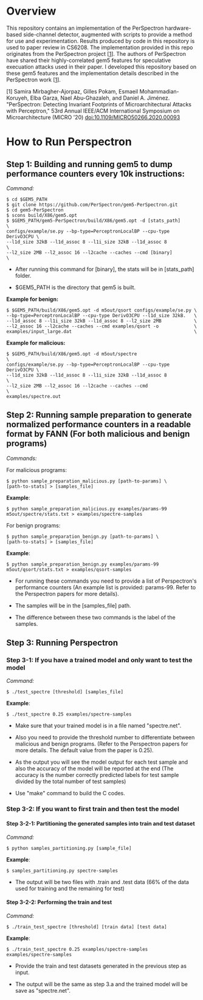 # Overview

This repository contains an implementation of the PerSpectron hardware-based side-channel detector, augmented with scripts to provide a method for use and experimentation. Results produced by code in this repository is used to paper review in CS6208. The implementation provided in this repo originates from the PerSpectron project [[1](#paper-perspectron)]. The authors of PerSpectron have shared their highly-correlated gem5 features for speculative execuation attacks used in their paper. I developed this repository based on these gem5 features and the implementation details described in the PerSpectron work [[1](#paper-perspectron)].


<a id="paper-perspectron">[1] Samira Mirbagher-Ajorpaz, Gilles Pokam, Esmaeil Mohammadian-Koruyeh, Elba Garza, Nael Abu-Ghazaleh, and Daniel A. Jiménez. "PerSpectron: Detecting Invariant Footprints of Microarchitectural Attacks with Perceptron," 53rd Annual IEEE/ACM International Symposium on Microarchitecture (MICRO '20) [doi:10.1109/MICRO50266.2020.00093](https://doi.org/10.1109/MICRO50266.2020.00093)</a>

# How to Run Perspectron


Step 1: Building and running gem5 to dump performance counters every 10k instructions:
--------------------------------------------------------------------------------------------

*Command:*

	$ cd $GEM5_PATH
	$ git clone https://github.com/PerSpectron/gem5-PerSpectron.git
	$ cd gem5-PerSpectron
	$ scons build/X86/gem5.opt
	$ $GEM5_PATH/gem5-PerSpectron/build/X86/gem5.opt -d [stats_path]        \
	configs/example/se.py --bp-type=PerceptronLocalBP --cpu-type DerivO3CPU \
	--l1d_size 32kB --l1d_assoc 8 --l1i_size 32kB --l1d_assoc 8             \
	--l2_size 2MB --l2_assoc 16 --l2cache --caches --cmd [binary]           \

-   After running this command for \[binary\], the stats will be in
    \[stats\_path\] folder.

-   \$GEM5\_PATH is the directory that gem5 is built.

**Example for benign:**

	$ $GEM5_PATH/build/X86/gem5.opt -d m5out/qsort configs/example/se.py \
	--bp-type=PerceptronLocalBP --cpu-type DerivO3CPU --l1d_size 32kB.   \
	--l1d_assoc 8 --l1i_size 32kB --l1d_assoc 8 --l2_size 2MB            \
	--l2_assoc 16 --l2cache --caches --cmd examples/qsort -o             \
	examples/input_large.dat                                             \

**Example for malicious:**

	$ $GEM5_PATH/build/X86/gem5.opt -d m5out/spectre                        \
	configs/example/se.py --bp-type=PerceptronLocalBP --cpu-type DerivO3CPU \
	--l1d_size 32kB --l1d_assoc 8 --l1i_size 32kB --l1d_assoc 8             \
	--l2_size 2MB --l2_assoc 16 --l2cache --caches --cmd                    \
	examples/spectre.out

Step 2: Running sample preparation to generate normalized performance counters in a readable format by FANN (For both malicious and benign programs)
----------------------------------------------------------------------------------------------------------------------------------------------------

*Commands:*

For malicious programs:
	
	$ python sample_preparation_malicious.py [path-to-params] \
	[path-to-stats] > [samples_file]

**Example**:

	$ python sample_preparation_malicious.py examples/params-99
	m5out/spectre/stats.txt > examples/spectre-samples

For benign programs:

	$ python sample_preparation_benign.py [path-to-params] \
	[path-to-stats] > [samples_file]

**Example**:

	$ python sample_preparation_benign.py examples/params-99
	m5out/qsort/stats.txt > examples/qsort-samples

-   For running these commands you need to provide a list of
    Perspectron's performance counters (An example list is
    provided: params-99. Refer to the Perspectron papers for
    more details).

-   The samples will be in the \[samples\_file\] path.

-   The difference between these two commands is the label of
    the samples.

Step 3: Running Perspectron
---------------------------

### Step 3-1: If you have a trained model and only want to test the model

*Command:*

	$ ./test_spectre [threshold] [samples_file]

**Example**:

	$ ./test_spectre 0.25 examples/spectre-samples

-   Make sure that your trained model is in a file named "spectre.net".

-   Also you need to provide the threshold number to differentiate
    between malicious and benign programs. (Refer to the Perspectron
    papers for more details. The default value from the paper is 0.25).

-   As the output you will see the model output for each test sample and
    also the accuracy of the model will be reported at the end (The
    accuracy is the number correctly predicted labels for test sample
    divided by the total number of test samples)

-   Use "make" command to build the C codes.

### Step 3-2: If you want to first train and then test the model

#### Step 3-2-1: Partitioning the generated samples into train and test dataset

*Command:*

	$ python samples_partitioning.py [sample_file]

**Example**:

	$ samples_partitioning.py spectre-samples

-   The output will be two files with .train and .test data (66% of the
    data used for training and the remaining for test)

#### 

#### Step 3-2-2: Performing the train and test

*Command:*

	$ ./train_test_spectre [threshold] [train data] [test data]

**Example**:

	$ ./train_test_spectre 0.25 examples/spectre-samples
	examples/spectre-samples

-   Provide the train and test datasets generated in the previous step
    as input.

-   The output will be the same as step 3.a and the trained model will
    be save as "spectre.net".




